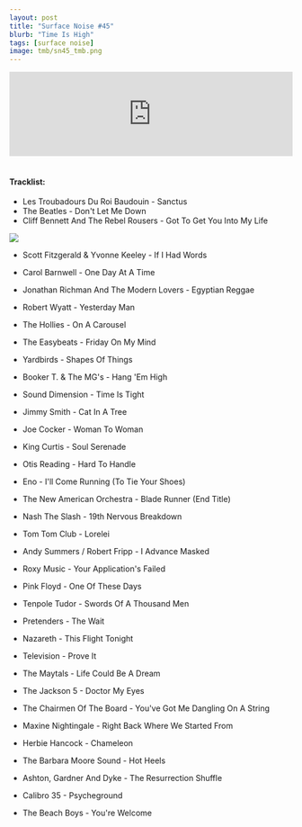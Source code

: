 ```yaml
---
layout: post
title: "Surface Noise #45"
blurb: "Time Is High"
tags: [surface noise]
image: tmb/sn45_tmb.png
---
```


<iframe scrolling="no" id="hearthis_at_track_3028286" width="100%" height="150" src="https://hearthis.at/embed/3028286/transparent_black/?hcolor=&color=&style=2&block_size=2&block_space=1&background=1&waveform=0&cover=0&autoplay=0&css=" frameborder="0" allowtransparency allow="autoplay"><p>Listen to <a href="https://hearthis.at/zerocc/surface-noise-45-181018/" target="_blank">Surface Noise #45 (18/10/18)</a> <span>by</span><a href="https://hearthis.at/zerocc/" target="_blank" >Zero</a> <span>on</span> <a href="https://hearthis.at/" target="_blank">hearthis.at</a></p></iframe>
&nbsp;

#### Tracklist:

- Les Troubadours Du Roi Baudouin - Sanctus
- The Beatles - Don't Let Me Down
- Cliff Bennett And The Rebel Rousers - Got To Get You Into My Life

![](https://lh3.googleusercontent.com/Aul5Mpz9DlELiqPQGjXhLtNTuoV_DgvVi6ptP4qyjA4u6FNa2BfeuGTaenVbwuLCasnubQOxZRzOuAkRD3WKkWvVJDzaPxk6bJjDeG1CO0Lpbb8OA1uIkgpyywXkv0NKrUColxoAikw5TO8XTHxp0h0KPU_ezyoQL3LAs4c9o3sl4t57HgAC56fRh2vT8l3R0D50hfQuu_e35FTBf2a7b4HecxxHVFsAH1dCkixZUHIMoCkSfBvGUWYZzxmEYmvs_JakM7gWfA7B3nbYCM5D6P1-H6EuwN-YjLUygtES8MuO5poJZYXnuu53AAogU7_2_2ktWsso5GgK61jXdgf1iXBK3d5OM7uc-irOg_Y_HeA0VjG0dfsmdT780DmXBVsuJPSKD1QheVr7Bl-DWX6IWMg1CAS8xt7VstklKYKykBpyDAJbU3PlwuI9mqQ_AVm90fNDJt-Jh4CXct_ecmPKIKOniu8jzgvY_p3orYdVDF_oQhROoTojZnSAA9I84fqv6wpfVebgxDXdQv149Ad1aWQoFRvn6d2frkbtRUfvYObO3pz2UACParZ5Az5YHlxdk9ABSLXuODIwJL0iyDYj0efqhs323DK0XPiPVOF0AMxgUd5UPFXIRRURP8HX9OhVfhbs-XH5OmdTy9xkbq_x4c7c=s600-no)

- Scott Fitzgerald & Yvonne Keeley - If I Had Words
- Carol Barnwell - One Day At A Time
- Jonathan Richman And The Modern Lovers - Egyptian Reggae

- Robert Wyatt - Yesterday Man
- The Hollies - On A Carousel
- The Easybeats - Friday On My Mind
- Yardbirds - Shapes Of Things

- Booker T. & The MG's - Hang 'Em High
- Sound Dimension - Time Is Tight
- Jimmy Smith - Cat In A Tree

- Joe Cocker - Woman To Woman
- King Curtis - Soul Serenade
- Otis Reading - Hard To Handle

- Eno - I'll Come Running (To Tie Your Shoes)
- The New American Orchestra - Blade Runner (End Title)
- Nash The Slash - 19th Nervous Breakdown

- Tom Tom Club - Lorelei
- Andy Summers / Robert Fripp - I Advance Masked
- Roxy Music - Your Application's Failed

- Pink Floyd - One Of These Days
- Tenpole Tudor - Swords Of A Thousand Men
- Pretenders - The Wait

- Nazareth - This Flight Tonight
- Television - Prove It
- The Maytals - Life Could Be A Dream

- The Jackson 5 - Doctor My Eyes
- The Chairmen Of The Board - You've Got Me Dangling On A String
- Maxine Nightingale - Right Back Where We Started From

- Herbie Hancock - Chameleon
- The Barbara Moore Sound - Hot Heels
- Ashton, Gardner And Dyke - The Resurrection Shuffle
- Calibro 35 - Psycheground

- The Beach Boys - You're Welcome
